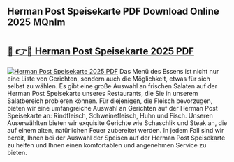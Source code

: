 ## Herman Post Speisekarte PDF Download Online 2025 MQnIm

# <h2><a href="http://gc7b3o.nevu.top/?p=Herman+Post+Speisekarte">🔗 👉🔴 Herman Post Speisekarte 2025 PDF</a></h2>

[![Herman Post Speisekarte 2025 PDF](https://i.imgur.com/dBaPXMq.png)](http://gc7b3o.nevu.top/?p=Herman+Post+Speisekarte)
Das Menü des Essens ist nicht nur eine Liste von Gerichten, sondern auch die Möglichkeit, etwas für sich selbst zu wählen. Es gibt eine große Auswahl an frischen Salaten auf der Herman Post Speisekarte unseres Restaurants, die Sie in unserem Salatbereich probieren können. Für diejenigen, die Fleisch bevorzugen, bieten wir eine umfangreiche Auswahl an Gerichten auf der Herman Post Speisekarte an: Rindfleisch, Schweinefleisch, Huhn und Fisch. Unseren Auserwählten bieten wir exquisite Gerichte wie Schaschlik und Steak an, die auf einem alten, natürlichen Feuer zubereitet werden. In jedem Fall sind wir bereit, Ihnen bei der Auswahl der Speisen auf der Herman Post Speisekarte zu helfen und Ihnen einen komfortablen und angenehmen Service zu bieten.
